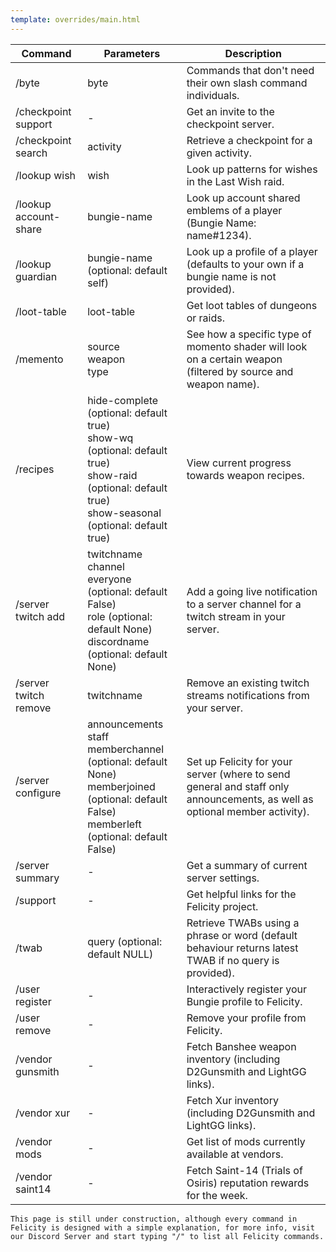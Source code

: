 ```yaml
---
template: overrides/main.html
---
```


| **Command**           	| **Parameters**                                                                                                                                             	| **Description**                                                                                                            	|
|-----------------------	|------------------------------------------------------------------------------------------------------------------------------------------------------------	|----------------------------------------------------------------------------------------------------------------------------	|
| /byte                 	| byte                                                                                                                                                       	| Commands that don't need their own slash command individuals.                                                                              	|
| /checkpoint support   	| -                                                                                                                                                          	| Get an invite to the checkpoint server.                                                                                    	|
| /checkpoint search    	| activity                                                                                                                                                   	| Retrieve a checkpoint for a given activity.                                                                                	|
| /lookup wish          	| wish                                                                                                                                                       	| Look up patterns for wishes in the Last Wish raid.                                                                         	|
| /lookup account-share 	| bungie-name                                                                                                                                                	| Look up account shared emblems of a player (Bungie Name: name#1234).                                                       	|
| /lookup guardian      	| bungie-name (optional: default self)                                                                                                                       	| Look up a profile of a player (defaults to your own if a bungie name is not provided).                                     	|
| /loot-table           	| loot-table                                                                                                                                                 	| Get loot tables of dungeons or raids.                                                                                      	|
| /memento              	| source<br>weapon<br>type                                                                                                                                   	| See how a specific type of momento shader will look on a certain weapon (filtered by source and weapon name).              	|
| /recipes              	| hide-complete (optional: default true)<br>show-wq (optional: default true)<br>show-raid (optional: default true)<br>show-seasonal (optional: default true) 	| View current progress towards weapon recipes.                                                                              	|
| /server twitch add    	| twitchname<br>channel<br>everyone (optional: default False)<br>role (optional: default None)<br>discordname (optional: default None)                       	| Add a going live notification to a server channel for a twitch stream in your server.                                      	|
| /server twitch remove 	| twitchname                                                                                                                                                 	| Remove an existing twitch streams notifications from your server.                                                          	|
| /server configure     	| announcements<br>staff<br>memberchannel (optional: default None)<br>memberjoined (optional: default False)<br>memberleft (optional: default False)         	| Set up Felicity for your server (where to send general and staff only announcements, as well as optional member activity). 	|
| /server summary       	| -                                                                                                                                                          	| Get a summary of current server settings.                                                                                  	|
| /support              	| -                                                                                                                                                          	| Get helpful links for the Felicity project.                                                                                	|
| /twab                 	| query (optional: default NULL)                                                                                                                             	| Retrieve TWABs using a phrase or word (default behaviour returns latest TWAB if no query is provided).                     	|
| /user register        	| -                                                                                                                                                          	| Interactively register your Bungie profile to Felicity.                                                                    	|
| /user remove          	| -                                                                                                                                                          	| Remove your profile from Felicity.                                                                                         	|
| /vendor gunsmith      	| -                                                                                                                                                          	| Fetch Banshee weapon inventory (including D2Gunsmith and LightGG links).                                                   	|
| /vendor xur           	| -                                                                                                                                                          	| Fetch Xur inventory (including D2Gunsmith and LightGG links).                                                              	|
| /vendor mods          	| -                                                                                                                                                          	| Get list of mods currently available at vendors.                                                                           	|
| /vendor saint14       	| -                                                                                                                                                          	| Fetch Saint-14 (Trials of Osiris) reputation rewards for the week.                                                         	|

    This page is still under construction, although every command in Felicity is designed with a simple explanation, for more info, visit our Discord Server and start typing "/" to list all Felicity commands.
